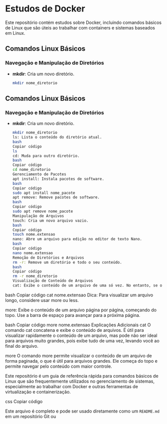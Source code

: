 # Estudos de Docker

Este repositório contém estudos sobre Docker, incluindo comandos básicos de Linux que são úteis ao trabalhar com containers e sistemas baseados em Linux.

## Comandos Linux Básicos

### Navegação e Manipulação de Diretórios

- **mkdir**: Cria um novo diretório.
  ```bash
  mkdir nome_diretorio
  ```

## Comandos Linux Básicos

### Navegação e Manipulação de Diretórios

- **mkdir**: Cria um novo diretório.
  ```bash
  mkdir nome_diretorio
  ls: Lista o conteúdo do diretório atual.
  bash
  Copiar código
  ls
  cd: Muda para outro diretório.
  bash
  Copiar código
  cd nome_diretorio
  Gerenciamento de Pacotes
  apt install: Instala pacotes de software.
  bash
  Copiar código
  sudo apt install nome_pacote
  apt remove: Remove pacotes de software.
  bash
  Copiar código
  sudo apt remove nome_pacote
  Manipulação de Arquivos
  touch: Cria um novo arquivo vazio.
  bash
  Copiar código
  touch nome.extensao
  nano: Abre um arquivo para edição no editor de texto Nano.
  bash
  Copiar código
  nano nome.extensao
  Remoção de Diretórios e Arquivos
  rm -r: Remove um diretório e todo o seu conteúdo.
  bash
  Copiar código
  rm -r nome_diretorio
  Visualização de Conteúdo de Arquivos
  cat: Exibe o conteúdo de um arquivo de uma só vez. No entanto, se o arquivo for grande, ele exibirá o final do arquivo.
  ```

bash
Copiar código
cat nome.extensao
Dica: Para visualizar um arquivo longo, considere usar more ou less.

more: Exibe o conteúdo de um arquivo página por página, começando do topo. Use a barra de espaço para avançar para a próxima página.

bash
Copiar código
more nome.extensao
Explicações Adicionais
cat
O comando cat concatena e exibe o conteúdo de arquivos. É útil para visualizar rapidamente o conteúdo de um arquivo, mas pode não ser ideal para arquivos muito grandes, pois exibe tudo de uma vez, levando você ao final do arquivo.

more
O comando more permite visualizar o conteúdo de um arquivo de forma paginada, o que é útil para arquivos grandes. Ele começa do topo e permite navegar pelo conteúdo com maior controle.

Este repositório é um guia de referência rápida para comandos básicos de Linux que são frequentemente utilizados no gerenciamento de sistemas, especialmente ao trabalhar com Docker e outras ferramentas de virtualização e containerização.

css
Copiar código

Este arquivo é completo e pode ser usado diretamente como um `README.md` em um repositório Git ou
